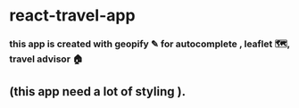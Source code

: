 # react-travel-app
### this app is created with **geopify** ✎ for autocomplete , **leaflet** 🗺️, **travel advisor** 🏠
## (this app need a lot of styling ).